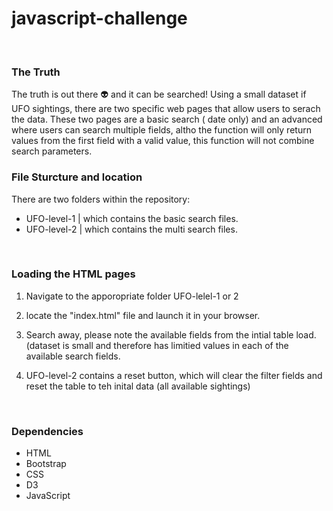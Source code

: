 # javascript-challenge
<br>
<h3>The Truth</h3>
The truth is out there 👽 and it can be searched! Using a small dataset if UFO sightings, there are two specific web pages that allow users to serach the data. These two pages are a basic search ( date only) and an advanced where users can search multiple fields, altho the function will only return values from the first field with a valid value, this function will not combine search parameters. 
<br>
<h3>File Sturcture and location</h3>
<p>There are two folders within the repository:
<ul><li>UFO-level-1 | which contains the basic search files.</li>
<li>UFO-level-2 | which contains the multi search files.</li></ul>
</p>
<br>
<h3>Loading the HTML pages</h3>
<ol><li><p>Navigate to the apporopriate folder UFO-lelel-1 or 2</p></li>
<li><p>locate the "index.html" file and launch it in your browser.
</p></li>
<li><p>Search away, please note the available fields from the intial table load. (dataset is small and therefore has limitied values in each of the available search fields.</p></li>

<li><p>UFO-level-2 contains a reset button, which will clear the filter fields and reset the table to teh inital data (all available sightings)</li></ol>
<br>

<h3>Dependencies</h3>
 <ul>
<li>HTML</li>
<li>Bootstrap</li>
<li>CSS</li>
<li>D3</li>
<li>JavaScript</li>
</ul>

